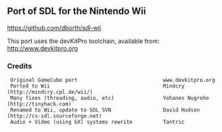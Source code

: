 ## Port of SDL for the Nintendo Wii
https://github.com/dborth/sdl-wii

This port uses the devKitPro toolchain, available from:
http://www.devkitpro.org


### Credits

     Original GameCube port                            www.devkitpro.org
     Ported to Wii                                     Mindcry (http://mindcry.cpl.de/wii/)
     Many fixes (threading, audio, etc)                Yohanes Nugroho (http://tinyhack.com)
     Renamed to Wii, update to SDL SVN                 David Hudson (http://cs-sdl.sourceforge.net)
     Audio + Video (using GX) systems rewrite          Tantric
